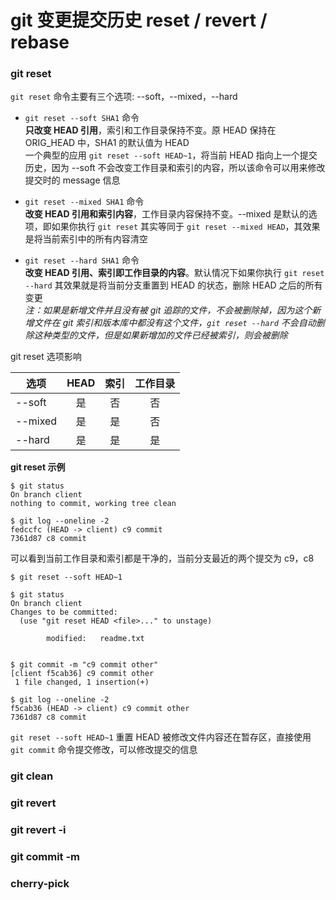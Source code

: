 # git 变更提交历史 reset / revert / rebase


### git reset
`git reset` 命令主要有三个选项: --soft，--mixed，--hard

- `git reset --soft SHA1` 命令  
**只改变 HEAD 引用**，索引和工作目录保持不变。原 HEAD 保持在 ORIG_HEAD 中，SHA1 的默认值为 HEAD  
一个典型的应用 `git reset --soft HEAD~1`，将当前 HEAD 指向上一个提交历史，因为 --soft 不会改变工作目录和索引的内容，所以该命令可以用来修改提交时的 message 信息

- `git reset --mixed SHA1` 命令  
**改变 HEAD 引用和索引内容**，工作目录内容保持不变。--mixed 是默认的选项，即如果你执行 `git reset` 其实等同于 `git reset --mixed HEAD`，其效果是将当前索引中的所有内容清空

- `git reset --hard SHA1` 命令  
**改变 HEAD 引用、索引即工作目录的内容**。默认情况下如果你执行 `git reset --hard` 其效果就是将当前分支重置到 HEAD 的状态，删除 HEAD 之后的所有变更  
*注：如果是新增文件并且没有被 git 追踪的文件，不会被删除掉，因为这个新增文件在 git 索引和版本库中都没有这个文件，`git reset --hard` 不会自动删除这种类型的文件，但是如果新增加的文件已经被索引，则会被删除*

git reset 选项影响  

|选项|HEAD|索引|工作目录|
|-|:-:|:-:|:-:|
|--soft|是|否|否|
|--mixed|是|是|否|
|--hard|是|是|是|

**git reset 示例**
``` shell
$ git status
On branch client
nothing to commit, working tree clean

$ git log --oneline -2
fedccfc (HEAD -> client) c9 commit
7361d87 c8 commit
```
可以看到当前工作目录和索引都是干净的，当前分支最近的两个提交为 c9，c8

``` shell
$ git reset --soft HEAD~1

$ git status
On branch client
Changes to be committed:
  (use "git reset HEAD <file>..." to unstage)

        modified:   readme.txt


$ git commit -m "c9 commit other"
[client f5cab36] c9 commit other
 1 file changed, 1 insertion(+)

$ git log --oneline -2
f5cab36 (HEAD -> client) c9 commit other
7361d87 c8 commit
```
`git reset --soft HEAD~1` 重置 HEAD 被修改文件内容还在暂存区，直接使用 `git commit` 命令提交修改，可以修改提交的信息

### git clean


### git revert


### git revert -i


### git commit -m



### cherry-pick
